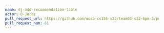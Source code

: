 ```yaml
---
name: dj-add-recommendation-table
actor: D-Jerez
pull_request_url: https://github.com/ucsb-cs156-s22/team03-s22-6pm-3/pull/61
pull_request_num: 61
---
```

